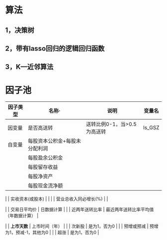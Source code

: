 # 算法

## 1，决策树

## 2，带有lasso回归的逻辑回归函数

## 3，K—近邻算法

# 因子池

| 因子类型 | 名称·                         | 说明                     |变量名       |
| -------- | -----------------------------| ------------------------ |-----------|
| 因变量    | 是否高送转                    | 送转比例0-1，当>0.5为高送转|   Is_GSZ  |
| 自变量    | 每股资本公积金+每股未分配利润   |                          |
|          | 每股盈余公积金                 |                          |
|          | 每股留存收益                   |                          |
|          | 每股净资产                     |                          |
|          | 每股现金流净额                 |                          |

|          | 实收资本(或股本)              |                          |
|          | 营业总收入同必增长(%)          |                          |

|          | 交易日平均价                  |        日数据计算                  |
|          | 近两年送转比率                | 最近两年送转比率平均值（年数据计算）  |

|          | **上市天数**                   | 上市时间（年）            |
|          | 次新股                         | 是为1，否为0             |
|          | 预增或预减                      | 预增为1，预减-1，其他为0 |
|          | 超涨                           | 是为1，否为0             |





